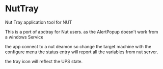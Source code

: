 # NutTray
Nut Tray application tool for NUT

This is a port of apctray for Nut users.
as the AlertPopup doesn't work from a windows Service

the app  connect to a nut deamon so change the target machine with the configure menu
the status entry will report all the variables from nut server.

the tray icon will reflect the UPS state.

